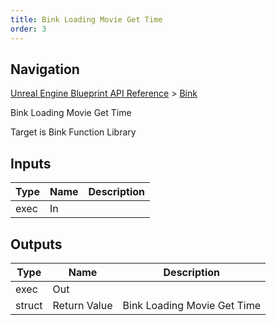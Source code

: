 ```yaml
---
title: Bink Loading Movie Get Time
order: 3
---
```

## Navigation

[Unreal Engine Blueprint API Reference](https://dev.epicgames.com/documentation/en-us/unreal-engine/BlueprintAPI) > [Bink](https://dev.epicgames.com/documentation/en-us/unreal-engine/BlueprintAPI/Bink)

Bink Loading Movie Get Time

Target is Bink Function Library

## Inputs

| Type | Name | Description |
| --- | --- | --- |
| exec | In |  |

## Outputs

| Type | Name | Description |
| --- | --- | --- |
| exec | Out |  |
| struct | Return Value | Bink Loading Movie Get Time |
